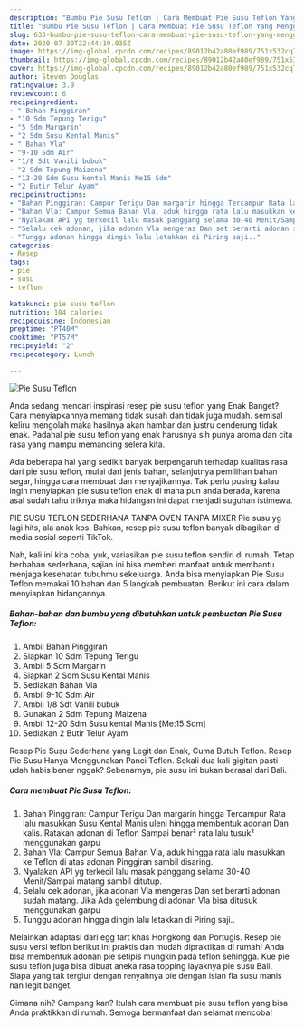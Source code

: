 ```yaml
---
description: "Bumbu Pie Susu Teflon | Cara Membuat Pie Susu Teflon Yang Menggugah Selera"
title: "Bumbu Pie Susu Teflon | Cara Membuat Pie Susu Teflon Yang Menggugah Selera"
slug: 633-bumbu-pie-susu-teflon-cara-membuat-pie-susu-teflon-yang-menggugah-selera
date: 2020-07-30T22:44:19.035Z
image: https://img-global.cpcdn.com/recipes/89012b42a80ef989/751x532cq70/pie-susu-teflon-foto-resep-utama.jpg
thumbnail: https://img-global.cpcdn.com/recipes/89012b42a80ef989/751x532cq70/pie-susu-teflon-foto-resep-utama.jpg
cover: https://img-global.cpcdn.com/recipes/89012b42a80ef989/751x532cq70/pie-susu-teflon-foto-resep-utama.jpg
author: Steven Douglas
ratingvalue: 3.9
reviewcount: 6
recipeingredient:
- " Bahan Pinggiran"
- "10 Sdm Tepung Terigu"
- "5 Sdm Margarin"
- "2 Sdm Susu Kental Manis"
- " Bahan Vla"
- "9-10 Sdm Air"
- "1/8 Sdt Vanili bubuk"
- "2 Sdm Tepung Maizena"
- "12-20 Sdm Susu kental Manis Me15 Sdm"
- "2 Butir Telur Ayam"
recipeinstructions:
- "Bahan Pinggiran: Campur Terigu Dan margarin hingga Tercampur Rata lalu masukkan Susu Kental Manis uleni hingga membentuk adonan Dan kalis. Ratakan adonan di Teflon Sampai benar² rata lalu tusuk² menggunakan garpu"
- "Bahan Vla: Campur Semua Bahan Vla, aduk hingga rata lalu masukkan ke Teflon di atas adonan Pinggiran sambil disaring."
- "Nyalakan API yg terkecil lalu masak panggang selama 30-40 Menit/Sampai matang sambil ditutup."
- "Selalu cek adonan, jika adonan Vla mengeras Dan set berarti adonan sudah matang. Jika Ada gelembung di adonan Vla bisa ditusuk menggunakan garpu"
- "Tunggu adonan hingga dingin lalu letakkan di Piring saji.."
categories:
- Resep
tags:
- pie
- susu
- teflon

katakunci: pie susu teflon 
nutrition: 104 calories
recipecuisine: Indonesian
preptime: "PT40M"
cooktime: "PT57M"
recipeyield: "2"
recipecategory: Lunch

---
```



![Pie Susu Teflon](https://img-global.cpcdn.com/recipes/89012b42a80ef989/751x532cq70/pie-susu-teflon-foto-resep-utama.jpg)

Anda sedang mencari inspirasi resep pie susu teflon yang Enak Banget? Cara menyiapkannya memang tidak susah dan tidak juga mudah. semisal keliru mengolah maka hasilnya akan hambar dan justru cenderung tidak enak. Padahal pie susu teflon yang enak harusnya sih punya aroma dan cita rasa yang mampu memancing selera kita.

Ada beberapa hal yang sedikit banyak berpengaruh terhadap kualitas rasa dari pie susu teflon, mulai dari jenis bahan, selanjutnya pemilihan bahan segar, hingga cara membuat dan menyajikannya. Tak perlu pusing kalau ingin menyiapkan pie susu teflon enak di mana pun anda berada, karena asal sudah tahu triknya maka hidangan ini dapat menjadi suguhan istimewa.

PIE SUSU TEFLON SEDERHANA TANPA OVEN TANPA MIXER Pie susu yg lagi hits, ala anak kos. Bahkan, resep pie susu teflon banyak dibagikan di media sosial seperti TikTok.


Nah, kali ini kita coba, yuk, variasikan pie susu teflon sendiri di rumah. Tetap berbahan sederhana, sajian ini bisa memberi manfaat untuk membantu menjaga kesehatan tubuhmu sekeluarga. Anda bisa menyiapkan Pie Susu Teflon memakai 10 bahan dan 5 langkah pembuatan. Berikut ini cara dalam menyiapkan hidangannya.

<!--inarticleads1-->

##### Bahan-bahan dan bumbu yang dibutuhkan untuk pembuatan Pie Susu Teflon:

1. Ambil  Bahan Pinggiran
1. Siapkan 10 Sdm Tepung Terigu
1. Ambil 5 Sdm Margarin
1. Siapkan 2 Sdm Susu Kental Manis
1. Sediakan  Bahan Vla
1. Ambil 9-10 Sdm Air
1. Ambil 1/8 Sdt Vanili bubuk
1. Gunakan 2 Sdm Tepung Maizena
1. Ambil 12-20 Sdm Susu kental Manis [Me:15 Sdm]
1. Sediakan 2 Butir Telur Ayam


Resep Pie Susu Sederhana yang Legit dan Enak, Cuma Butuh Teflon. Resep Pie Susu Hanya Menggunakan Panci Teflon. Sekali dua kali gigitan pasti udah habis bener nggak? Sebenarnya, pie susu ini bukan berasal dari Bali. 

<!--inarticleads2-->

##### Cara membuat Pie Susu Teflon:

1. Bahan Pinggiran: Campur Terigu Dan margarin hingga Tercampur Rata lalu masukkan Susu Kental Manis uleni hingga membentuk adonan Dan kalis. Ratakan adonan di Teflon Sampai benar² rata lalu tusuk² menggunakan garpu
1. Bahan Vla: Campur Semua Bahan Vla, aduk hingga rata lalu masukkan ke Teflon di atas adonan Pinggiran sambil disaring.
1. Nyalakan API yg terkecil lalu masak panggang selama 30-40 Menit/Sampai matang sambil ditutup.
1. Selalu cek adonan, jika adonan Vla mengeras Dan set berarti adonan sudah matang. Jika Ada gelembung di adonan Vla bisa ditusuk menggunakan garpu
1. Tunggu adonan hingga dingin lalu letakkan di Piring saji..


Melainkan adaptasi dari egg tart khas Hongkong dan Portugis. Resep pie susu versi teflon berikut ini praktis dan mudah dipraktikan di rumah! Anda bisa membentuk adonan pie setipis mungkin pada teflon sehingga. Kue pie susu teflon juga bisa dibuat aneka rasa topping layaknya pie susu Bali. Siapa yang tak tergiur dengan renyahnya pie dengan isian fla susu manis nan legit banget. 

Gimana nih? Gampang kan? Itulah cara membuat pie susu teflon yang bisa Anda praktikkan di rumah. Semoga bermanfaat dan selamat mencoba!
